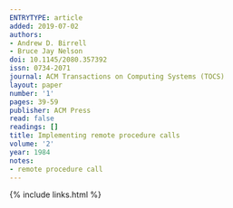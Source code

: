 ```yaml
---
ENTRYTYPE: article
added: 2019-07-02
authors:
- Andrew D. Birrell
- Bruce Jay Nelson
doi: 10.1145/2080.357392
issn: 0734-2071
journal: ACM Transactions on Computing Systems (TOCS)
layout: paper
number: '1'
pages: 39-59
publisher: ACM Press
read: false
readings: []
title: Implementing remote procedure calls
volume: '2'
year: 1984
notes:
- remote procedure call
---
```

{% include links.html %}
